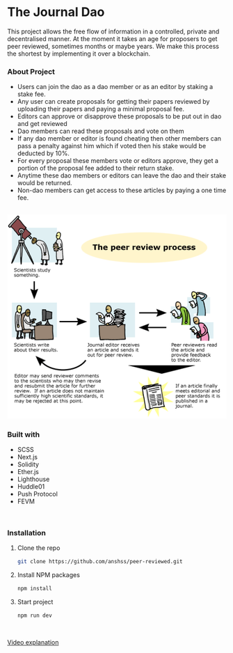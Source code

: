 # The Journal Dao

This project allows the free flow of information in a controlled, private and decentralised manner. At the moment it takes an age for proposers to get peer reviewed, sometimes months or maybe years. We make this process the shortest by implementing it over a blockchain.

### About Project
- Users can join the dao as a dao member or as an editor by staking a stake fee.
- Any user can create proposals for getting their papers reviewed by uploading their papers and paying a minimal proposal fee.
- Editors can approve or disapprove these proposals to be put out in dao and get reviewed
- Dao members can read these proposals and vote on them
- If any dao member or editor is found cheating then other members can pass a penalty against him which if voted then his stake would be deducted by 10%.
- For every proposal these members vote or editors approve, they get a portion of the proposal fee added to their return stake.
- Anytime these dao members or editors can leave the dao and their stake would be returned.
- Non-dao members can get access to these articles by paying a one time fee.

<br/>

<img title="img" alt="img" src="./public/peerreview.gif">

<br />

### Built with
- SCSS
- Next.js
- Solidity
- Ether.js
- Lighthouse
- Huddle01
- Push Protocol
- FEVM

<br/>

### Installation

1. Clone the repo
   ```sh
   git clone https://github.com/anshss/peer-reviewed.git
   
   ```
2. Install NPM packages
   ```sh
   npm install
   ```
   
3. Start project
   ```sh
   npm run dev
   ```
  

<br/>

[Video explanation]()
<br/>
<br/>
